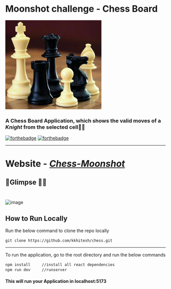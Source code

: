 # Moonshot challenge - Chess Board

<img src="public/ChessSet.jpg" width="60%"/>

###  A Chess Board Application, which shows the valid moves of a <em>Knight</em> from the selected cell💫✨

[![forthebadge](https://forthebadge.com/images/badges/made-with-javascript.svg)](https://github.com/kkhitesh/chess.git) [![forthebadge](https://forthebadge.com/images/badges/built-with-love.svg)](https://github.com/kkhitesh/chess.git)

---
# Website - <em>[Chess-Moonshot](https://chess-moonshot.vercel.app/)</em>

## :rocket:Glimpse :dizzy::dizzy:<br><br>

![image](https://user-images.githubusercontent.com/61322830/221404808-15773046-5acc-4ed9-8576-b0ba02abd06b.png)


## How to Run Locally
Run the below command to clone the repo locally
```
git clone https://github.com/kkhitesh/chess.git
``` 

---

 To run the application, go to the root directory and run the below commands
```
npm install		//install all react dependencies
npm run dev		//runserver
```
#### This will run your Application in localhost:5173
